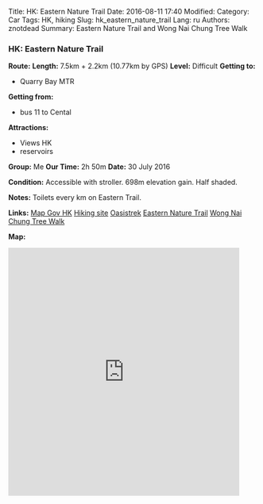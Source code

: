 Title: HK: Eastern Nature Trail
Date: 2016-08-11 17:40
Modified: 
Category: Car
Tags: HK,  hiking
Slug: hk_eastern_nature_trail
Lang: ru
Authors: znotdead
Summary: Eastern Nature Trail and Wong Nai Chung Tree Walk

### HK: Eastern Nature Trail
**Route:**
**Length:** 7.5km + 2.2km (10.77km by GPS)
**Level:** Difficult
**Getting to:**
 - Quarry Bay MTR

**Getting from:**
 - bus 11 to Cental

**Attractions:**
 - Views HK
 - reservoirs

**Group:** Me
**Our Time:** 2h 50m
**Date:** 30 July 2016

**Condition:**
Accessible with stroller. 698m elevation gain. Half shaded.

**Notes:**
Toilets every km on Eastern Trail.

**Links:**
[Map Gov HK](http://www2.map.gov.hk/gih3/view/index.jsp)
[Hiking site](http://hiking.gov.hk/eng)
[Oasistrek](http://www.oasistrek.com)
[Eastern Nature Trail](http://hiking.gov.hk/eng/trail_list/nature_Trail/Eastern_Trail/introduction.htm)
[Wong Nai Chung Tree Walk](http://www.treewalks.gov.hk/treewalk/index_walk.php?wid=05&lang=en)

**Map:**
<iframe src='https://connect.garmin.com/modern/activity/embed/1279418345' title='Eastern nature trail' width='465' height='500' frameborder='0'></iframe>